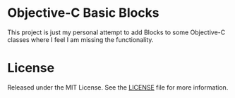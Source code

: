 Objective-C Basic Blocks
========================

This project is just my personal attempt to add Blocks to some Objective-C classes where I feel I am missing the functionality.

# License

Released under the MIT License. See the
[LICENSE](https://github.com/cvknage/ObjectiveC-Basic-Blocks/blob/master/LICENSE)
file for more information.